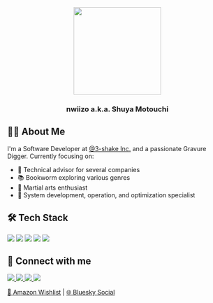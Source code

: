 <div align="center">
<a href="https://github.com/nwiizo">
<img src="https://github.com/nwiizo.png" width="200" style="transition: all 0.5s ease-in-out;" 
onmouseover="
this.style.transition='all 15s cubic-bezier(0.34, 1.56, 0.64, 1)';
this.style.transform='scale(1.1) rotate(0deg)';
this.timeout1 = setTimeout(() => { 
    if(this.matches(':hover')) this.style.transform='scale(5) rotate(360deg)';
}, 2000);
this.timeout2 = setTimeout(() => {
    if(this.matches(':hover')) this.style.transform='scale(20) rotate(1080deg)';
}, 5000);
this.timeout3 = setTimeout(() => {
    if(this.matches(':hover')) this.style.transform='scale(100) rotate(3600deg) skew(25deg)';
}, 8000);
this.timeout4 = setTimeout(() => {
    if(this.matches(':hover')) this.style.transform='scale(200) rotate(7200deg) skew(45deg)';
}, 12000);"
onmouseout="
clearTimeout(this.timeout1);
clearTimeout(this.timeout2);
clearTimeout(this.timeout3);
clearTimeout(this.timeout4);
this.style.transition='all 0.5s ease-in-out';
this.style.transform='scale(1) rotate(0deg) skew(0deg)';" />
</a>
  
  <h3>nwiizo a.k.a. Shuya Motouchi</h3>
</div>

## 👨‍💻 About Me

I'm a Software Developer at [@3-shake Inc.](https://3-shake.com/) and a passionate Gravure Digger. Currently focusing on:

- 💼 Technical advisor for several companies
- 📚 Bookworm exploring various genres
- 💪 Martial arts enthusiast
- 🔧 System development, operation, and optimization specialist

## 🛠 Tech Stack

<p>
  <img src="https://img.shields.io/badge/-Rust-000000?style=flat-square&logo=rust&logoColor=white" />
  <img src="https://img.shields.io/badge/-Golang-00ADD8?style=flat-square&logo=go&logoColor=white" />
  <img src="https://img.shields.io/badge/-Shell_Script-121011?style=flat-square&logo=gnu-bash&logoColor=white" />
  <img src="https://img.shields.io/badge/-Terraform-7B42BC?style=flat-square&logo=terraform&logoColor=white" />
  <img src="https://img.shields.io/badge/-Ansible-EE0000?style=flat-square&logo=ansible&logoColor=white" />
</p>

## 🔗 Connect with me

<p>
  <a href="https://twitter.com/nwiizo">
    <img src="https://img.shields.io/badge/-Twitter-1DA1F2?style=flat-square&logo=twitter&logoColor=white" />
  </a>
  <a href="https://github.com/nwiizo">
    <img src="https://img.shields.io/badge/-GitHub-181717?style=flat-square&logo=github&logoColor=white" />
  </a>
  <a href="https://speakerdeck.com/nwiizo">
    <img src="https://img.shields.io/badge/-SpeakerDeck-009287?style=flat-square&logo=speaker-deck&logoColor=white" />
  </a>
  <a href="http://syu-m-5151.hatenablog.com/">
    <img src="https://img.shields.io/badge/-Blog-2F3437?style=flat-square&logo=blogger&logoColor=white" />
  </a>
</p>

<div align="left">
  <a href="https://www.amazon.co.jp/registry/wishlist/1R5ZE9A1TGDZJ">🎁 Amazon Wishlist</a> | 
  <a href="https://bsky.app/profile/nwiizo.bsky.social">🌐 Bluesky Social</a>
</div>

